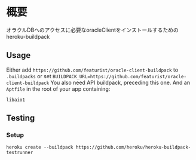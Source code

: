 # 概要

オラクルDBへのアクセスに必要なoracleClientをインストールするためのheroku-buildpack



## Usage

Either add `https://github.com/featurist/oracle-client-buildpack` to `.buildpacks` or set `BUILDPACK_URL=https://github.com/featurist/oracle-client-buildpack`
You also need API buildpack, preceding this one. And an `Aptfile` in the root of your app containing:

```
libaio1
```

## Testing

### Setup

```
heroku create --buildpack https://github.com/heroku/heroku-buildpack-testrunner
```
